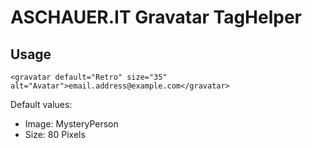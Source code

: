 # ASCHAUER.IT Gravatar TagHelper

## Usage

```
<gravatar default="Retro" size="35" alt="Avatar">email.address@example.com</gravatar>
```

Default values:

* Image: MysteryPerson
* Size: 80 Pixels